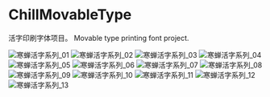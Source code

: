 # ChillMovableType
活字印刷字体项目。 
Movable type printing font project.

![寒蝉活字系列_01](https://github.com/Warren2060/ChillMovableType/assets/87366329/a935b9fb-fa3b-4b48-9ba2-6810383fc210)
![寒蝉活字系列_02](https://github.com/Warren2060/ChillMovableType/assets/87366329/79a50f5c-4917-4fa5-93a1-fbf8823d1588)
![寒蝉活字系列_03](https://github.com/Warren2060/ChillMovableType/assets/87366329/abee3a5d-1db1-4725-9d67-2d807fef2199)
![寒蝉活字系列_04](https://github.com/Warren2060/ChillMovableType/assets/87366329/9098bed1-ac32-42aa-a01d-df0ede67fa1c)
![寒蝉活字系列_05](https://github.com/Warren2060/ChillMovableType/assets/87366329/20d49e8e-937c-4b1f-803e-538cc124ce74)
![寒蝉活字系列_06](https://github.com/Warren2060/ChillMovableType/assets/87366329/bc9593bd-563c-4df6-8d2f-c2069ecac536)
![寒蝉活字系列_07](https://github.com/Warren2060/ChillMovableType/assets/87366329/da4c33aa-2dea-47ce-9795-1b4970e60545)
![寒蝉活字系列_08](https://github.com/Warren2060/ChillMovableType/assets/87366329/395cbb29-73d4-4993-a8fb-deb417ed1698)
![寒蝉活字系列_09](https://github.com/Warren2060/ChillMovableType/assets/87366329/5402bd8f-e6f3-4606-9b09-b84d536d1b19)
![寒蝉活字系列_10](https://github.com/Warren2060/ChillMovableType/assets/87366329/03002a77-0115-4886-85c6-9ca1fbf7c6f5)
![寒蝉活字系列_11](https://github.com/Warren2060/ChillMovableType/assets/87366329/e978f0cb-c508-4787-9daa-4ece36f998ef)
![寒蝉活字系列_12](https://github.com/Warren2060/ChillMovableType/assets/87366329/7fdf69bf-ccc0-4c27-982e-ae6922e1ba3f)
![寒蝉活字系列_13](https://github.com/Warren2060/ChillMovableType/assets/87366329/77b66ab7-a40e-419f-9b8a-48d112f8bd50)


